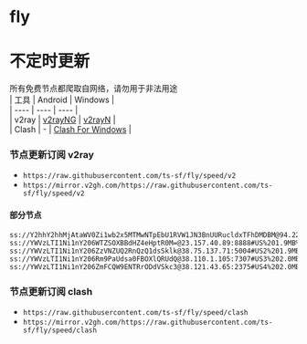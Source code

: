 # fly
# 不定时更新
所有免费节点都爬取自网络，请勿用于非法用途  
|  工具  | Android  | Windows  |  
|  ----  | ----   | ----  |  
| v2ray  | [v2rayNG](https://github.com/2dust/v2rayNG/releases) | [v2rayN](https://github.com/2dust/v2rayN/releases) |  
| Clash  | - | [Clash For Windows](https://github.com/2dust/clashN/releases) | 
  
### 节点更新订阅  v2ray
- `https://raw.githubusercontent.com/ts-sf/fly/speed/v2`  
- `https://mirror.v2gh.com/https://raw.githubusercontent.com/ts-sf/fly/speed/v2`  

#### 部分节点  
``` 
ss://Y2hhY2hhMjAtaWV0Zi1wb2x5MTMwNTpEbU1RVW1JN3BnUURucldxTFhDMDBM@94.228.165.234:15214#%E6%9C%AA%E7%9F%A55%20234.6KB%2Fs
ss://YWVzLTI1Ni1nY206WTZSOXBBdHZ4eHptR0M=@23.157.40.89:8888#US%201.9MB%2Fs
ss://YWVzLTI1Ni1nY206ZzVNZUQ2RnQzQ1dsSklk@38.75.137.71:5004#US2%201.9MB%2Fs
ss://YWVzLTI1Ni1nY206Rm9PaUdsa0FBOXlQRUdQ@38.110.1.105:7307#US3%202.0MB%2Fs
ss://YWVzLTI1Ni1nY206ZmFCQW9ENTRrODdVSkc3@38.121.43.65:2375#US4%202.0MB%2Fs
```
### 节点更新订阅  clash
- `https://raw.githubusercontent.com/ts-sf/fly/speed/clash`  
- `https://mirror.v2gh.com/https://raw.githubusercontent.com/ts-sf/fly/speed/clash`  


